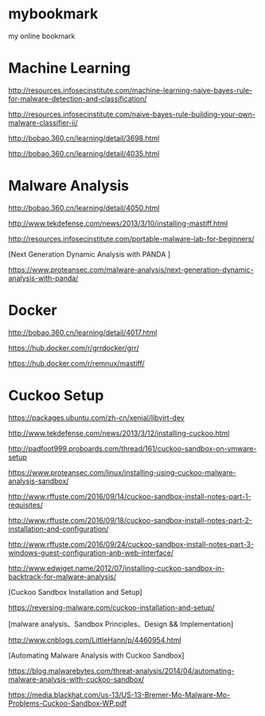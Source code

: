 # mybookmark
my online bookmark

# Machine Learning

http://resources.infosecinstitute.com/machine-learning-naive-bayes-rule-for-malware-detection-and-classification/

http://resources.infosecinstitute.com/naive-bayes-rule-building-your-own-malware-classifier-ii/

http://bobao.360.cn/learning/detail/3698.html

http://bobao.360.cn/learning/detail/4035.html


# Malware Analysis
http://bobao.360.cn/learning/detail/4050.html

http://www.tekdefense.com/news/2013/3/10/installing-mastiff.html

http://resources.infosecinstitute.com/portable-malware-lab-for-beginners/

[Next Generation Dynamic Analysis with PANDA ]

https://www.proteansec.com/malware-analysis/next-generation-dynamic-analysis-with-panda/


# Docker
http://bobao.360.cn/learning/detail/4017.html

https://hub.docker.com/r/grrdocker/grr/

https://hub.docker.com/r/remnux/mastiff/


# Cuckoo Setup
https://packages.ubuntu.com/zh-cn/xenial/libvirt-dev

http://www.tekdefense.com/news/2013/3/12/installing-cuckoo.html

http://padfoot999.proboards.com/thread/161/cuckoo-sandbox-on-vmware-setup

https://www.proteansec.com/linux/installing-using-cuckoo-malware-analysis-sandbox/

http://www.rffuste.com/2016/09/14/cuckoo-sandbox-install-notes-part-1-requisites/

http://www.rffuste.com/2016/09/18/cuckoo-sandbox-install-notes-part-2-installation-and-configuration/

http://www.rffuste.com/2016/09/24/cuckoo-sandbox-install-notes-part-3-windows-guest-configuration-anb-web-interface/

http://www.edwiget.name/2012/07/installing-cuckoo-sandbox-in-backtrack-for-malware-analysis/

[Cuckoo Sandbox Installation and Setup]

https://reversing-malware.com/cuckoo-installation-and-setup/

[malware analysis、Sandbox Principles、Design && Implementation]

http://www.cnblogs.com/LittleHann/p/4460954.html

[Automating Malware Analysis with Cuckoo Sandbox]

https://blog.malwarebytes.com/threat-analysis/2014/04/automating-malware-analysis-with-cuckoo-sandbox/

https://media.blackhat.com/us-13/US-13-Bremer-Mo-Malware-Mo-Problems-Cuckoo-Sandbox-WP.pdf
